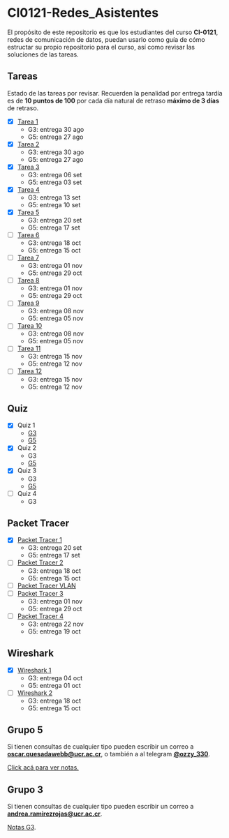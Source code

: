 # CI0121-Redes_Asistentes

El propósito de este repositorio es que los estudiantes del curso **CI-0121**, redes de comunicación de datos, puedan usarlo como guía de cómo estructar su propio repositorio para el curso, así como revisar las soluciones de las tareas.

## Tareas

Estado de las tareas por revisar. Recuerden la penalidad por entrega tardía es de **10 puntos de 100** por cada día natural de retraso **máximo de 3 días** de retraso.

- [x] [Tarea 1](./tareas/tarea1/)
  - G3: entrega 30 ago
  - G5: entrega 27 ago
- [x] [Tarea 2](./tareas/tarea2/)
  - G3: entrega 30 ago
  - G5: entrega 27 ago
- [x] [Tarea 3](./tareas/tarea3/)
  - G3: entrega 06 set
  - G5: entrega 03 set
- [x] [Tarea 4](./tareas/tarea4/)
  - G3: entrega 13 set
  - G5: entrega 10 set
- [x] [Tarea 5](./tareas/tarea5/)
  - G3: entrega 20 set
  - G5: entrega 17 set
- [ ] [Tarea 6](./tareas/tarea6/)
  - G3: entrega 18 oct
  - G5: entrega 15 oct
- [ ] [Tarea 7](./tareas/tarea7/)
  - G3: entrega 01 nov
  - G5: entrega 29 oct
- [ ] [Tarea 8](./tareas/tarea8/)
  - G3: entrega 01 nov
  - G5: entrega 29 oct
- [ ] [Tarea 9](./tareas/tarea9/)
  - G3: entrega 08 nov
  - G5: entrega 05 nov
- [ ] [Tarea 10](./tareas/tarea10/)
  - G3: entrega 08 nov
  - G5: entrega 05 nov
- [ ] [Tarea 11](./tareas/tarea11/)
  - G3: entrega 15 nov
  - G5: entrega 12 nov
- [ ] [Tarea 12](./tareas/tarea12/)
  - G3: entrega 15 nov
  - G5: entrega 12 nov

## Quiz

- [x] Quiz 1
  - [G3](./quiz/G3/Quiz%201.pdf)
  - [G5](./quiz/G5/quiz1)
- [x] Quiz 2
  - G3
  - [G5](./quiz/G5/quiz2/)
- [x] Quiz 3
  - G3
  - [G5](./quiz/G5/quiz3/)
- [ ] Quiz 4
  - G3

## Packet Tracer

- [x] [Packet Tracer 1](./packet_tracer/pt1/)
  - G3: entrega 20 set
  - G5: entrega 17 set
- [ ] [Packet Tracer 2](./packet_tracer/pt2/)
  - G3: entrega 18 oct
  - G5: entrega 15 oct
- [ ] [Packet Tracer VLAN](./packet_tracer/ptv/)
- [ ] [Packet Tracer 3](./packet_tracer/pt3/)
  - G3: entrega 01 nov
  - G5: entrega 29 oct
- [ ] [Packet Tracer 4](./packet_tracer/pt4/)
  - G3: entrega 22 nov
  - G5: entrega 19 oct

## Wireshark

- [x] [Wireshark 1](./wireshark/ws1)
  - G3: entrega 04 oct
  - G5: entrega 01 oct
- [ ] [Wireshark 2](./wireshark/ws2)
  - G3: entrega 18 oct
  - G5: entrega 15 oct

## Grupo 5

Si tienen consultas de cualquier tipo pueden escribir un correo a [**oscar.quesadawebb@ucr.ac.cr**](mailto:oscar.quesadawebb@ucr.ac.cr), o también a al telegram [**@ozzy_330**](https://t.me/ozzy_330).

[Click acá para ver notas.](https://docs.google.com/spreadsheets/d/1GakMUIu5vVlCsuaAX2JkWaBTBvURpckusxheio5P_Ko/edit?usp=sharing)

## Grupo 3

Si tienen consultas de cualquier tipo pueden escribir un correo a [**andrea.ramirezrojas@ucr.ac.cr**](mailto:andrea.ramirezrojas@ucr.ac.cr).

[Notas G3](https://docs.google.com/spreadsheets/d/1lTzrzjKo2Qmax7s5y9ahKAydDnOOf2E6qDKwnUj9Wuc/edit?usp=sharing).
